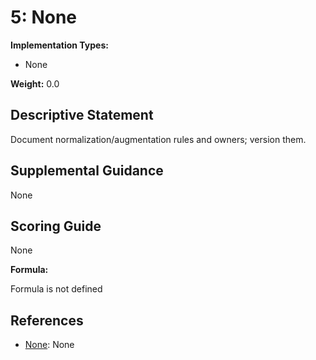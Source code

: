 # 5: None

**Implementation Types:**

- None

**Weight:** 0.0

## Descriptive Statement

Document normalization/augmentation rules and owners; version them.

## Supplemental Guidance

None

## Scoring Guide

None

**Formula:**

Formula is not defined

## References

- [None](None): None

